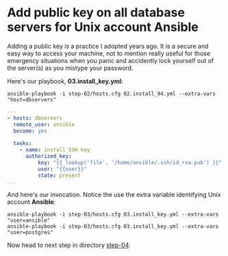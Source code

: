 Add public key on all database servers for Unix account Ansible
================

Adding a public key is a practice I adopted years ago. It is a secure and easy way to access your machine, not to mention really useful for those emergency situations when you panic and accidently lock yourself out of the server(s) as you mistype your password.

Here's our playbook, **03.install\_key.yml**:

	ansible-playbook -i step-02/hosts.cfg 02.install_94.yml --extra-vars "host=dbservers"

``` yaml
---
- hosts: dbservers
  remote_user: ansible
  become: yes
 
  tasks:
    - name: install SSH key
      authorized_key:
          key: "{{ lookup('file', '/home/ansible/.ssh/id_rsa.pub') }}"
          user: "{{user}}"
          state: present
...
```
And here's our invocation. Notice the use the extra variable identifying Unix account **Ansible**:

	ansible-playbook -i step-03/hosts.cfg 03.install_key.yml --extra-vars "user=ansible"
	ansible-playbook -i step-03/hosts.cfg 03.install_key.yml --extra-vars "user=postgres"

Now head to next step in directory [step-04](https://github.com/4orbit/ansible-PG-tuto/tree/master/step-04).
